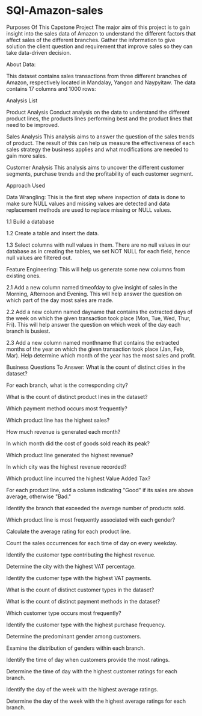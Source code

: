 # SQl-Amazon-sales

Purposes Of This Capstone Project
The major aim of this project is to gain insight into the sales data of Amazon to understand the different factors that affect sales of the different branches. Gather the information to give solution the client question and requirement that improve sales so they can take data-driven decision.


About Data:

This dataset contains sales transactions from three different branches of Amazon, respectively located in Mandalay, Yangon and Naypyitaw. The data contains 17 columns and 1000 rows:



Analysis List

Product Analysis
Conduct analysis on the data to understand the different product lines, the products lines performing best and the product lines that need to be improved.


Sales Analysis
This analysis aims to answer the question of the sales trends of product. The result of this can help us measure the effectiveness of each sales strategy the business applies and what modifications are needed to gain more sales.


Customer Analysis
This analysis aims to uncover the different customer segments, purchase trends and the profitability of each customer segment.



Approach Used

Data Wrangling: This is the first step where inspection of data is done to make sure NULL values and missing values are detected and data replacement methods are used to replace missing or NULL values.


1.1  Build a database

1.2 Create a table and insert the data.

1.3 Select columns with null values in them. There are no null values in our database as in creating the tables, we set NOT  NULL for each field, hence null values are filtered out.



Feature Engineering: This will help us generate some new columns from existing ones.

2.1  Add a new column named timeofday to give insight of sales in the Morning, Afternoon and Evening. This will help answer the question on which part of the day most sales are made.

2.2   Add a new column named dayname that contains the extracted days of the week on which the given transaction took place (Mon, Tue, Wed, Thur, Fri). This will help answer the question on which week of the day each branch is busiest.

2.3   Add a new column named monthname that contains the extracted months of the year on which the given transaction took place (Jan, Feb, Mar). Help determine which month of the year has the most sales and profit.


            

Business Questions To Answer:
What is the count of distinct cities in the dataset?

For each branch, what is the corresponding city?

What is the count of distinct product lines in the dataset?

Which payment method occurs most frequently?

Which product line has the highest sales?

How much revenue is generated each month?

In which month did the cost of goods sold reach its peak?

Which product line generated the highest revenue?

In which city was the highest revenue recorded?

Which product line incurred the highest Value Added Tax?

For each product line, add a column indicating "Good" if its sales are above average, otherwise "Bad."

Identify the branch that exceeded the average number of products sold.

Which product line is most frequently associated with each gender?

Calculate the average rating for each product line.

Count the sales occurrences for each time of day on every weekday.

Identify the customer type contributing the highest revenue.

Determine the city with the highest VAT percentage.

Identify the customer type with the highest VAT payments.

What is the count of distinct customer types in the dataset?

What is the count of distinct payment methods in the dataset?

Which customer type occurs most frequently?

Identify the customer type with the highest purchase frequency.

Determine the predominant gender among customers.

Examine the distribution of genders within each branch.

Identify the time of day when customers provide the most ratings.

Determine the time of day with the highest customer ratings for each branch.

Identify the day of the week with the highest average ratings.

Determine the day of the week with the highest average ratings for each branch.
